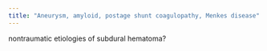 ```yaml
---
title: "Aneurysm, amyloid, postage shunt coagulopathy, Menkes disease"
---
```

nontraumatic etiologies of subdural hematoma?


